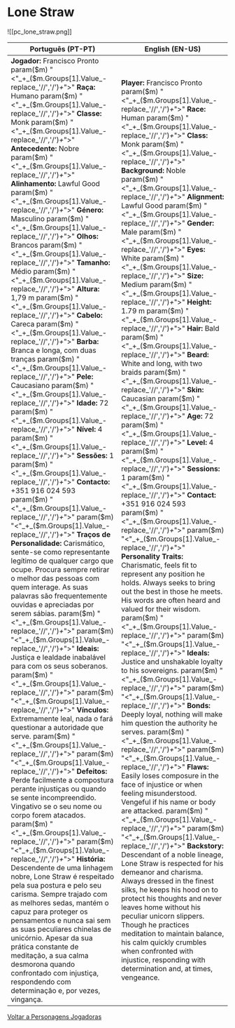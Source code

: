 # Lone Straw

![[pc_lone_straw.png]]

| Português (PT-PT) | English (EN-US) |
|-------------------|-----------------|
| **Jogador:** Francisco Pronto param($m) "<"_+_($m.Groups[1].Value_-replace_'//','/')_+_">" **Raça:** Humano param($m) "<"_+_($m.Groups[1].Value_-replace_'//','/')_+_">" **Classe:** Monk param($m) "<"_+_($m.Groups[1].Value_-replace_'//','/')_+_">" **Antecedente:** Nobre param($m) "<"_+_($m.Groups[1].Value_-replace_'//','/')_+_">" **Alinhamento:** Lawful Good param($m) "<"_+_($m.Groups[1].Value_-replace_'//','/')_+_">" **Género:** Masculino param($m) "<"_+_($m.Groups[1].Value_-replace_'//','/')_+_">" **Olhos:** Brancos param($m) "<"_+_($m.Groups[1].Value_-replace_'//','/')_+_">" **Tamanho:** Médio param($m) "<"_+_($m.Groups[1].Value_-replace_'//','/')_+_">" **Altura:** 1,79 m param($m) "<"_+_($m.Groups[1].Value_-replace_'//','/')_+_">" **Cabelo:** Careca param($m) "<"_+_($m.Groups[1].Value_-replace_'//','/')_+_">" **Barba:** Branca e longa, com duas tranças param($m) "<"_+_($m.Groups[1].Value_-replace_'//','/')_+_">" **Pele:** Caucasiano param($m) "<"_+_($m.Groups[1].Value_-replace_'//','/')_+_">" **Idade:** 72 param($m) "<"_+_($m.Groups[1].Value_-replace_'//','/')_+_">" **Nível:** 4 param($m) "<"_+_($m.Groups[1].Value_-replace_'//','/')_+_">" **Sessões:** 1 param($m) "<"_+_($m.Groups[1].Value_-replace_'//','/')_+_">" **Contacto:** +351 916 024 593 param($m) "<"_+_($m.Groups[1].Value_-replace_'//','/')_+_">"  param($m) "<"_+_($m.Groups[1].Value_-replace_'//','/')_+_">" **Traços de Personalidade:** Carismático, sente-se como representante legítimo de qualquer cargo que ocupe. Procura sempre retirar o melhor das pessoas com quem interage. As suas palavras são frequentemente ouvidas e apreciadas por serem sábias. param($m) "<"_+_($m.Groups[1].Value_-replace_'//','/')_+_">"  param($m) "<"_+_($m.Groups[1].Value_-replace_'//','/')_+_">" **Ideais:** Justiça e lealdade inabalável para com os seus soberanos. param($m) "<"_+_($m.Groups[1].Value_-replace_'//','/')_+_">"  param($m) "<"_+_($m.Groups[1].Value_-replace_'//','/')_+_">" **Vínculos:** Extremamente leal, nada o fará questionar a autoridade que serve. param($m) "<"_+_($m.Groups[1].Value_-replace_'//','/')_+_">"  param($m) "<"_+_($m.Groups[1].Value_-replace_'//','/')_+_">" **Defeitos:** Perde facilmente a compostura perante injustiças ou quando se sente incompreendido. Vingativo se o seu nome ou corpo forem atacados. param($m) "<"_+_($m.Groups[1].Value_-replace_'//','/')_+_">"  param($m) "<"_+_($m.Groups[1].Value_-replace_'//','/')_+_">" **História:** Descendente de uma linhagem nobre, Lone Straw é respeitado pela sua postura e pelo seu carisma. Sempre trajado com as melhores sedas, mantém o capuz para proteger os pensamentos e nunca sai sem as suas peculiares chinelas de unicórnio. Apesar da sua prática constante de meditação, a sua calma desmorona quando confrontado com injustiça, respondendo com determinação e, por vezes, vingança. | **Player:** Francisco Pronto param($m) "<"_+_($m.Groups[1].Value_-replace_'//','/')_+_">" **Race:** Human param($m) "<"_+_($m.Groups[1].Value_-replace_'//','/')_+_">" **Class:** Monk param($m) "<"_+_($m.Groups[1].Value_-replace_'//','/')_+_">" **Background:** Noble param($m) "<"_+_($m.Groups[1].Value_-replace_'//','/')_+_">" **Alignment:** Lawful Good param($m) "<"_+_($m.Groups[1].Value_-replace_'//','/')_+_">" **Gender:** Male param($m) "<"_+_($m.Groups[1].Value_-replace_'//','/')_+_">" **Eyes:** White param($m) "<"_+_($m.Groups[1].Value_-replace_'//','/')_+_">" **Size:** Medium param($m) "<"_+_($m.Groups[1].Value_-replace_'//','/')_+_">" **Height:** 1.79 m param($m) "<"_+_($m.Groups[1].Value_-replace_'//','/')_+_">" **Hair:** Bald param($m) "<"_+_($m.Groups[1].Value_-replace_'//','/')_+_">" **Beard:** White and long, with two braids param($m) "<"_+_($m.Groups[1].Value_-replace_'//','/')_+_">" **Skin:** Caucasian param($m) "<"_+_($m.Groups[1].Value_-replace_'//','/')_+_">" **Age:** 72 param($m) "<"_+_($m.Groups[1].Value_-replace_'//','/')_+_">" **Level:** 4 param($m) "<"_+_($m.Groups[1].Value_-replace_'//','/')_+_">" **Sessions:** 1 param($m) "<"_+_($m.Groups[1].Value_-replace_'//','/')_+_">" **Contact:** +351 916 024 593 param($m) "<"_+_($m.Groups[1].Value_-replace_'//','/')_+_">"  param($m) "<"_+_($m.Groups[1].Value_-replace_'//','/')_+_">" **Personality Traits:** Charismatic, feels fit to represent any position he holds. Always seeks to bring out the best in those he meets. His words are often heard and valued for their wisdom. param($m) "<"_+_($m.Groups[1].Value_-replace_'//','/')_+_">"  param($m) "<"_+_($m.Groups[1].Value_-replace_'//','/')_+_">" **Ideals:** Justice and unshakable loyalty to his sovereigns. param($m) "<"_+_($m.Groups[1].Value_-replace_'//','/')_+_">"  param($m) "<"_+_($m.Groups[1].Value_-replace_'//','/')_+_">" **Bonds:** Deeply loyal, nothing will make him question the authority he serves. param($m) "<"_+_($m.Groups[1].Value_-replace_'//','/')_+_">"  param($m) "<"_+_($m.Groups[1].Value_-replace_'//','/')_+_">" **Flaws:** Easily loses composure in the face of injustice or when feeling misunderstood. Vengeful if his name or body are attacked. param($m) "<"_+_($m.Groups[1].Value_-replace_'//','/')_+_">"  param($m) "<"_+_($m.Groups[1].Value_-replace_'//','/')_+_">" **Backstory:** Descendant of a noble lineage, Lone Straw is respected for his demeanor and charisma. Always dressed in the finest silks, he keeps his hood on to protect his thoughts and never leaves home without his peculiar unicorn slippers. Though he practices meditation to maintain balance, his calm quickly crumbles when confronted with injustice, responding with determination and, at times, vengeance. |

[ Voltar a Personagens Jogadoras](personagens_jogadoras.md)

























